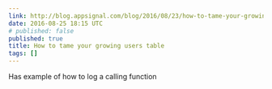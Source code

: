 ```yaml
---
link: http://blog.appsignal.com/blog/2016/08/23/how-to-tame-your-growing-users-table.html
date: 2016-08-25 18:15 UTC
# published: false
published: true
title: How to tame your growing users table
tags: []
---
```


Has example of how to log a calling function
